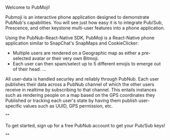 Welcome to PubMoji!

Pubmoji is an interactive phone application designed to demonstrate PubNub's capabilities. You will see just how easy it is to integrate Pub/Sub, Prescence, and other keystone multi-user features into a phone application.

Using the PubNub-React-Native SDK, PubMoji is a React-Native phone application similar to SnapChat's SnapMaps and CookieClicker:

* Multiple users are rendered on a Geographic map as either a pre-selected avatar or their very own Bitmoji.
* Each user can then spam/select up to 5 different emojis to emerge out of their head.
...

All user-data is handled securley and reliably through PubNub. Each user publishes their data across a PubNub channel of which the other users receive in realtime by subscribing to that channel. This entails instances such as rendering people on a map based on the GPS coordinates they Published or tracking each user's state by having them publish user-specific values such as UUID, GPS permission, etc. 

"<Image of PubNub Abstraction>"
      
      
To get started, sign up for a free PubNub account to get your Pub/Sub keys!

"<PubNub Key image link>"

      
